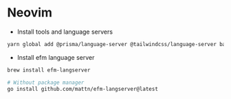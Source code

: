 # Neovim

- Install tools and language servers

```sh
yarn global add @prisma/language-server @tailwindcss/language-server bash-language-server cssmodules-language-server emmet-ls graphql-language-service-cli prettier typescript vscode-langservers-extracted yaml-language-server
```

- Install efm language server

```sh
brew install efm-langserver
```

```sh
# Without package manager
go install github.com/mattn/efm-langserver@latest
```
